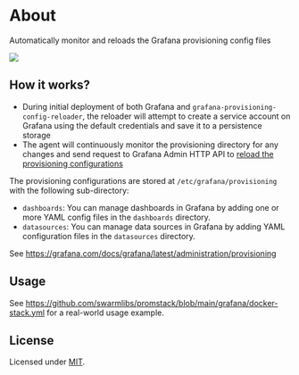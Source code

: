 # About
Automatically monitor and reloads the Grafana provisioning config files

<picture>
  <source media="(prefers-color-scheme: dark)" srcset="https://github.com/user-attachments/assets/06b99b06-6e60-4258-8d7e-dc0897fd8b5a">
  <source media="(prefers-color-scheme: light)" srcset="https://github.com/user-attachments/assets/f6445c39-8377-4187-af96-49876a884ec4">
  <img src="https://github.com/user-attachments/assets/f6445c39-8377-4187-af96-49876a884ec4">
</picture>

## How it works?

- During initial deployment of both Grafana and `grafana-provisioning-config-reloader`, the reloader will attempt to create a service account on Grafana using the default credentials and save it to a persistence storage
- The agent will continuously monitor the provisioning directory for any changes and send request to Grafana Admin HTTP API to [reload the provisioning configurations](https://grafana.com/docs/grafana/latest/developers/http_api/admin/#reload-provisioning-configurations)

The provisioning configurations are stored at `/etc/grafana/provisioning` with the following sub-directory:
- `dashboards`: You can manage dashboards in Grafana by adding one or more YAML config files in the `dashboards` directory.
- `datasources`: You can manage data sources in Grafana by adding YAML configuration files in the `datasources` directory.
  
See https://grafana.com/docs/grafana/latest/administration/provisioning

## Usage

See https://github.com/swarmlibs/promstack/blob/main/grafana/docker-stack.yml for a real-world usage example.

## License

Licensed under [MIT](./LICENSE).
